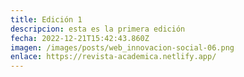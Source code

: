 ```yaml
---
title: Edición 1
descripcion: esta es la primera edición
fecha: 2022-12-21T15:42:43.860Z
imagen: /images/posts/web_innovacion-social-06.png
enlace: https://revista-academica.netlify.app/
---
```

